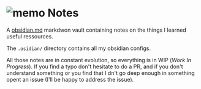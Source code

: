 
# ![memo](https://github.githubassets.com/images/icons/emoji/unicode/1f4dd.png) Notes
A [obsidian.md](https://obsidian.md/) markdwon vault containing notes on the things I learned useful ressources.

The `.osidian/` directory contains all my obsidian configs.

All those notes are in constant evolution, so everything is in WIP (*Work In Progress*). If you find a typo don't hesitate to do a PR, and if you don't understand something or you find that I dn't go deep enough in something opent an issue (I'll be happy to address the issue).